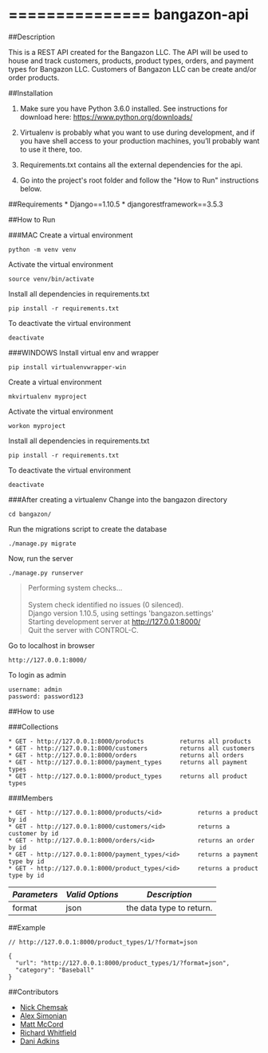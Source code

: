 ===============
bangazon-api
===============

##Description

This is a REST API created for the Bangazon LLC. The API will be used to house and track customers, products, product types, orders, and payment types for Bangazon LLC. Customers of Bangazon LLC can be create and/or order products.

##Installation

1.  Make sure you have Python 3.6.0 installed. See instructions for download here:
    https://www.python.org/downloads/

2.  Virtualenv is probably what you want to use during development, and if you have shell access to your production
    machines, you’ll probably want to use it there, too.

3.  Requirements.txt contains all the external dependencies for the api.

4.  Go into the project's root folder and follow the "How to Run" instructions below.

##Requirements
    * Django==1.10.5
    * djangorestframework==3.5.3

##How to Run

###MAC
Create a virtual environment
```
python -m venv venv
```
Activate the virtual environment
```
source venv/bin/activate
```
Install all dependencies in requirements.txt
```
pip install -r requirements.txt
```
To deactivate the virtual environment
```
deactivate
```

###WINDOWS
Install virtual env and wrapper
```
pip install virtualenvwrapper-win
```
Create a virtual environment
```
mkvirtualenv myproject
```
Activate the virtual environment
```
workon myproject
```
Install all dependencies in requirements.txt
```
pip install -r requirements.txt
```
To deactivate the virtual environment
```
deactivate
```

###After creating a virtualenv
Change into the bangazon directory
```
cd bangazon/
```
Run the migrations script to create the database
```
./manage.py migrate
```
Now, run the server
```
./manage.py runserver
```
> Performing system checks...<br><br>
> System check identified no issues (0 silenced).<br>
> Django version 1.10.5, using settings 'bangazon.settings'<br>
> Starting development server at http://127.0.0.1:8000/<br>
> Quit the server with CONTROL-C.<br>

Go to localhost in browser
```
http://127.0.0.1:8000/
```
To login as admin
```
username: admin
password: password123
```

##How to use

###Collections
```
* GET - http://127.0.0.1:8000/products          returns all products
* GET - http://127.0.0.1:8000/customers         returns all customers
* GET - http://127.0.0.1:8000/orders            returns all orders
* GET - http://127.0.0.1:8000/payment_types     returns all payment types
* GET - http://127.0.0.1:8000/product_types     returns all product types
```

###Members
```
* GET - http://127.0.0.1:8000/products/<id>          returns a product by id
* GET - http://127.0.0.1:8000/customers/<id>         returns a customer by id
* GET - http://127.0.0.1:8000/orders/<id>            returns an order by id
* GET - http://127.0.0.1:8000/payment_types/<id>     returns a payment type by id
* GET - http://127.0.0.1:8000/product_types/<id>     returns a product type by id
```

| *Parameters* | *Valid Options* | *Description*              |
|------------|---------------|--------------------------|
| format     | json          | the data type to return. |

##Example
```
// http://127.0.0.1:8000/product_types/1/?format=json

{
  "url": "http://127.0.0.1:8000/product_types/1/?format=json",
  "category": "Baseball"
}
```

##Contributors
- [Nick Chemsak](https://github.com/nchemsak)
- [Alex Simonian](https://github.com/asimonia)
- [Matt McCord](https://github.com/mccordgh)
- [Richard Whitfield](https://github.com/rwhitfield84)
- [Dani Adkins](https://github.com/itsdanirenae)

